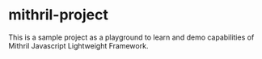 # mithril-project

This is a sample project as a playground to learn and demo capabilities of Mithril Javascript Lightweight Framework.
